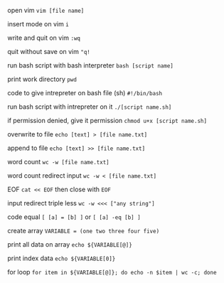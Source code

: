 
open vim
`vim [file name]`

insert mode on vim
`i`

write and quit on vim
`:wq`

quit without save on vim
`"q!`

run bash script with bash interpreter
`bash [script name]`

print work directory
`pwd`

code to give intrepreter on bash file (sh)
`#!/bin/bash`

run bash script with intrepreter on it
`./[script name.sh]`

if permission denied, give it permission
`chmod u+x [script name.sh]`

overwrite to file
`echo [text] > [file name.txt]`

append to file
`echo [text] >> [file name.txt]`

word count
`wc -w [file name.txt]`

word count redirect input
`wc -w < [file name.txt]`

EOF
`cat << EOF`
then close with
`EOF`

input redirect triple less
`wc -w <<< ["any string"]`

code equal
`[ [a] = [b] ]` or `[ [a] -eq [b] ]`

create array
`VARIABLE = (one two three four five)`

print all data on array
`echo ${VARIABLE[@]}`

print index data
`echo ${VARIABLE[0]}`

for loop
`for item in ${VARIABLE[@]}; do echo -n $item | wc -c; done`


